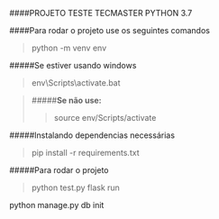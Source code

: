 
####PROJETO TESTE TECMASTER PYTHON 3.7

####Para rodar o projeto use os seguintes comandos

> python -m venv env

#####Se estiver usando windows
> env\Scripts\activate.bat

>#####**Se não use:**
>> source env/Scripts/activate

#####Instalando dependencias necessárias

> pip install -r requirements.txt

#####Para rodar o projeto
> python test.py
> flask run





python manage.py db init

